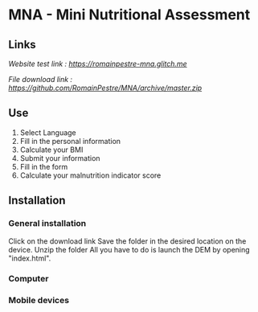 # MNA - Mini Nutritional Assessment
## Links
<i>Website test link : https://romainpestre-mna.glitch.me</i>

<i>File download link : https://github.com/RomainPestre/MNA/archive/master.zip</i>
## Use
1. Select Language
2. Fill in the personal information
3. Calculate your BMI
4. Submit your information
5. Fill in the form
6. Calculate your malnutrition indicator score

## Installation
### General installation
Click on the download link
Save the folder in the desired location on the device.
Unzip the folder
All you have to do is launch the DEM by opening "index.html".
### Computer
### Mobile devices
